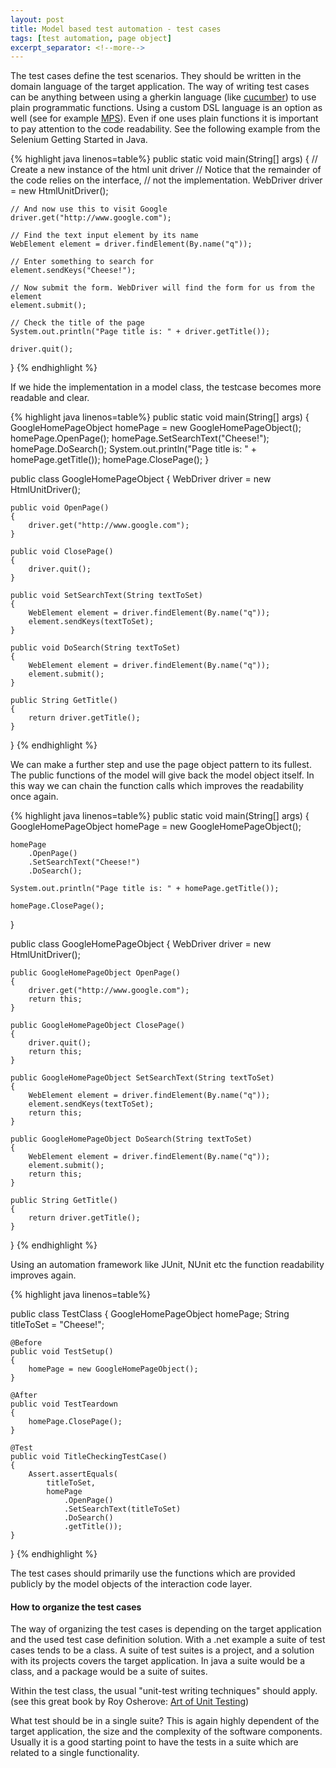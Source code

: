 ```yaml
---
layout: post
title: Model based test automation - test cases
tags: [test automation, page object]
excerpt_separator: <!--more-->
---
```


The test cases define the test scenarios. They should be written in the domain language of the target application.
The way of writing test cases can be anything between using a gherkin language (like [cucumber](https://cucumber.io/)) to use plain programmatic functions. Using a custom DSL language is an option as well (see for example [MPS](https://www.jetbrains.com/mps/)). Even if one uses plain functions it is important to pay attention to the code readability. See the following example from the Selenium Getting Started in Java.

<!--more-->

{% highlight java linenos=table%}
public static void main(String[] args) {
    // Create a new instance of the html unit driver
    // Notice that the remainder of the code relies on the interface,
    // not the implementation.
    WebDriver driver = new HtmlUnitDriver();

    // And now use this to visit Google
    driver.get("http://www.google.com");

    // Find the text input element by its name
    WebElement element = driver.findElement(By.name("q"));

    // Enter something to search for
    element.sendKeys("Cheese!");

    // Now submit the form. WebDriver will find the form for us from the element
    element.submit();

    // Check the title of the page
    System.out.println("Page title is: " + driver.getTitle());

    driver.quit();
}
{% endhighlight %}

If we hide the implementation in a model class, the testcase becomes more readable and clear.

{% highlight java linenos=table%}
public static void main(String[] args)
{
    GoogleHomePageObject homePage = new GoogleHomePageObject();
    homePage.OpenPage();
    homePage.SetSearchText("Cheese!");
    homePage.DoSearch();
    System.out.println("Page title is: " + homePage.getTitle());
    homePage.ClosePage();
}

public class GoogleHomePageObject
{
    WebDriver driver = new HtmlUnitDriver();

    public void OpenPage()
    {
        driver.get("http://www.google.com");
    }

    public void ClosePage()
    {
        driver.quit();
    }

    public void SetSearchText(String textToSet)
    {
        WebElement element = driver.findElement(By.name("q"));
        element.sendKeys(textToSet);
    }

    public void DoSearch(String textToSet)
    {
        WebElement element = driver.findElement(By.name("q"));
        element.submit();
    }

    public String GetTitle()
    {
        return driver.getTitle();
    }
}
{% endhighlight %}

We can make a further step and use the page object pattern to its fullest. The public functions of the model will give back the model object itself. In this way we can chain the function calls which improves the readability once again.

{% highlight java linenos=table%}
public static void main(String[] args)
{
    GoogleHomePageObject homePage = new GoogleHomePageObject();

    homePage
        .OpenPage()
        .SetSearchText("Cheese!")
        .DoSearch();

    System.out.println("Page title is: " + homePage.getTitle());

    homePage.ClosePage();
}

public class GoogleHomePageObject
{
    WebDriver driver = new HtmlUnitDriver();

    public GoogleHomePageObject OpenPage()
    {
        driver.get("http://www.google.com");
        return this;
    }

    public GoogleHomePageObject ClosePage()
    {
        driver.quit();
        return this;
    }

    public GoogleHomePageObject SetSearchText(String textToSet)
    {
        WebElement element = driver.findElement(By.name("q"));
        element.sendKeys(textToSet);
        return this;
    }

    public GoogleHomePageObject DoSearch(String textToSet)
    {
        WebElement element = driver.findElement(By.name("q"));
        element.submit();
        return this;
    }

    public String GetTitle()
    {
        return driver.getTitle();
    }
}
{% endhighlight %}

Using an automation framework like JUnit, NUnit etc the function readability improves again.

{% highlight java linenos=table%}

public class TestClass
{
    GoogleHomePageObject homePage;
    String titleToSet = "Cheese!";

    @Before
    public void TestSetup()
    {
        homePage = new GoogleHomePageObject();
    }

    @After
    public void TestTeardown
    {
        homePage.ClosePage();
    }

    @Test
    public void TitleCheckingTestCase()
    {
        Assert.assertEquals(
            titleToSet,
            homePage
                .OpenPage()
                .SetSearchText(titleToSet)
                .DoSearch()
                .getTitle());
    }
}
{% endhighlight %}

The test cases should primarily use the functions which are provided publicly by the model objects of the interaction code layer.

#### How to organize the test cases
The way of organizing the test cases is depending on the target application and the used test case definition solution.
With a .net example a suite of test cases tends to be a class. A suite of test suites is a project, and a solution with its projects covers the target application. In java a suite would be a class, and a package would be a suite of suites.

Within the test class, the usual "unit-test writing techniques" should apply. (see this great book by Roy Osherove: [Art of Unit Testing](https://www.manning.com/books/the-art-of-unit-testing-second-edition))

What test should be in a single suite? This is again highly dependent of the target application, the size and the complexity of the software components. Usually it is a good starting point to have the tests in a suite which are related to a single functionality.